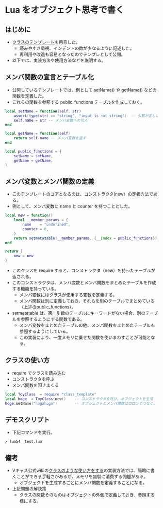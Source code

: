 # Lua をオブジェクト思考で書く

## はじめに

* [クラスのテンプレート](./class_template.lua)を用意した。
	* 読みやすさ重視、インデントの数が少なるように記述した。
	* 再利用や改造も容易となったのでテンプレとして公開。
* 以下では、実装方法や使用方法などを説明する。

## メンバ関数の宣言とテーブル化

* 公開しているテンプレートでは、例として setName() や getName() などの関数を定義した。
* これらの関数を参照する public_functions テーブルを作成しておく。

```lua
local setName = function(self, str)
	assert(type(str) == "string", "input is not string")  -- 引数が正しいかを確認
	self.name = str -- メンバ変数への代入
end

local getName = function(self)
	return self.name -- メンバ変数を返す
end

local public_functions = {
	setName = setName,
	getName = getName,
}
```

## メンバ変数とメンバ関数の定義

* このテンプレートのコアとなるのは、コンストラクタ(new）の定義方法である。
* 例として、メンバ変数に name と counter を持つこととした。

```lua
local new = function()
	local __member_params = {
		name    = "undefined",
		counter = 0,
	}
	return setmetatable(__member_params, {__index = public_functions})
end

return {
	new = new
}
```

* このクラスを require すると、コンストラクタ（new）を持ったテーブルが返される。
* このコンストラクタは、メンバ変数とメンバ関数をまとめたテーブルを作成する機能を持っている。
	* メンバ変数にはクラスが使用する変数を定義する。
	* メンバ関数は別に定義しておき、それらを別のテーブルでまとめている（上述のpublic_functions）。
* setmetatable は、第一引数のテーブルにキーワードがない場合、別のテーブルを参照するようにする関数である。
	* メンバ変数をまとめたテーブルの他、メンバ関数をまとめたテーブルも参照するようにしている。
	* この実装により、一度メモリに乗せた関数を使いまわすことが可能となる。


## クラスの使い方

* require でクラスを読み込む
* コンストラクタを呼ぶ
* メンバ関数を叩きまくる

```lua
local ToyClass  = require "class_template"
local hoge  = ToyClass:new()    -- コンストラクタを呼び、オブジェクトを生成
hoge:setName("hugahuga")        -- オブジェクトとメンバ関数はコロンでつなぐ。
```

## デモスクリプト

* 下記コマンドを実行。

```
> lua54  test.lua
```

## 備考

* Vキャス公式wikiの[クラスのような使い方をする](https://virtualcast.jp/wiki/vci/script/module)の実装方法では、簡略に書くことができる手軽さがあるが、メモリを無駄に消費する問題がある。
	* オブジェクトを生成するごとにメンバ関数を定義することになる。
* 上記問題の解決策
	* クラスの関数そのものはオブジェクトの外側で定義しておき、参照する様にする。

